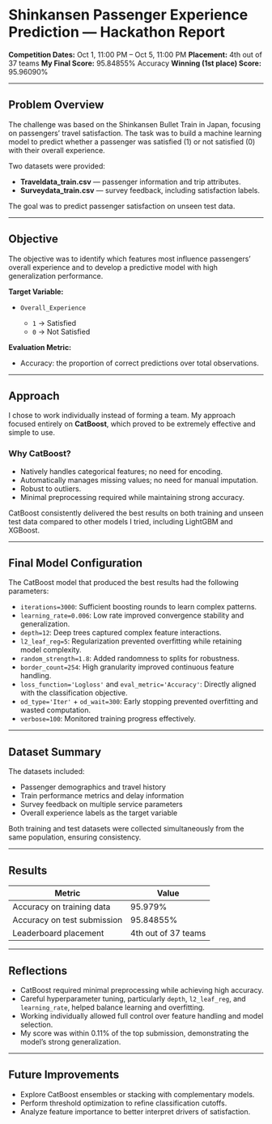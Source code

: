 # Shinkansen Passenger Experience Prediction — Hackathon Report

**Competition Dates:** Oct 1, 11:00 PM – Oct 5, 11:00 PM
**Placement:** 4th out of 37 teams
**My Final Score:** 95.84855% Accuracy
**Winning (1st place) Score:** 95.96090%

---

## Problem Overview

The challenge was based on the Shinkansen Bullet Train in Japan, focusing on passengers’ travel satisfaction. The task was to build a machine learning model to predict whether a passenger was satisfied (1) or not satisfied (0) with their overall experience.

Two datasets were provided:

* **Traveldata_train.csv** — passenger information and trip attributes.
* **Surveydata_train.csv** — survey feedback, including satisfaction labels.

The goal was to predict passenger satisfaction on unseen test data.

---

## Objective

The objective was to identify which features most influence passengers’ overall experience and to develop a predictive model with high generalization performance.

**Target Variable:**

* `Overall_Experience`

  * `1` → Satisfied
  * `0` → Not Satisfied

**Evaluation Metric:**

* Accuracy: the proportion of correct predictions over total observations.

---

## Approach

I chose to work individually instead of forming a team. My approach focused entirely on **CatBoost**, which proved to be extremely effective and simple to use.

### Why CatBoost?

* Natively handles categorical features; no need for encoding.
* Automatically manages missing values; no need for manual imputation.
* Robust to outliers.
* Minimal preprocessing required while maintaining strong accuracy.

CatBoost consistently delivered the best results on both training and unseen test data compared to other models I tried, including LightGBM and XGBoost.

---

## Final Model Configuration

The CatBoost model that produced the best results had the following parameters:

* `iterations=3000`: Sufficient boosting rounds to learn complex patterns.
* `learning_rate=0.006`: Low rate improved convergence stability and generalization.
* `depth=12`: Deep trees captured complex feature interactions.
* `l2_leaf_reg=5`: Regularization prevented overfitting while retaining model complexity.
* `random_strength=1.8`: Added randomness to splits for robustness.
* `border_count=254`: High granularity improved continuous feature handling.
* `loss_function='Logloss'` and `eval_metric='Accuracy'`: Directly aligned with the classification objective.
* `od_type='Iter'` + `od_wait=300`: Early stopping prevented overfitting and wasted computation.
* `verbose=100`: Monitored training progress effectively.

---

## Dataset Summary

The datasets included:

* Passenger demographics and travel history
* Train performance metrics and delay information
* Survey feedback on multiple service parameters
* Overall experience labels as the target variable

Both training and test datasets were collected simultaneously from the same population, ensuring consistency.

---

## Results

| Metric                      | Value               |
| --------------------------- | ------------------- |
| Accuracy on training data   | 95.979%             |
| Accuracy on test submission | 95.84855%           |
| Leaderboard placement       | 4th out of 37 teams |

---

## Reflections

* CatBoost required minimal preprocessing while achieving high accuracy.
* Careful hyperparameter tuning, particularly `depth`, `l2_leaf_reg`, and `learning_rate`, helped balance learning and overfitting.
* Working individually allowed full control over feature handling and model selection.
* My score was within 0.11% of the top submission, demonstrating the model’s strong generalization.

---

## Future Improvements

* Explore CatBoost ensembles or stacking with complementary models.
* Perform threshold optimization to refine classification cutoffs.
* Analyze feature importance to better interpret drivers of satisfaction.
